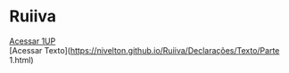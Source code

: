 # Ruiiva
 
[Acessar 1UP](https://nivelton.github.io/Ruiiva/1UP/1up.html)<br>
[Acessar Texto](https://nivelton.github.io/Ruiiva/Declarações/Texto/Parte 1.html)



